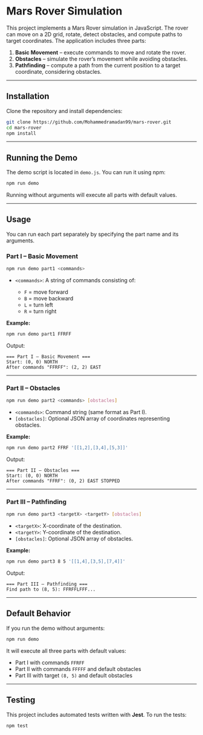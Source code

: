 # Mars Rover Simulation

This project implements a Mars Rover simulation in JavaScript. The rover can move on a 2D grid, rotate, detect obstacles, and compute paths to target coordinates. The application includes three parts:

1. **Basic Movement** – execute commands to move and rotate the rover.
2. **Obstacles** – simulate the rover’s movement while avoiding obstacles.
3. **Pathfinding** – compute a path from the current position to a target coordinate, considering obstacles.

---

## Installation

Clone the repository and install dependencies:

```bash
git clone https://github.com/Mohammedramadan99/mars-rover.git
cd mars-rover
npm install
```

---

## Running the Demo

The demo script is located in `demo.js`. You can run it using npm:

```bash
npm run demo
```

Running without arguments will execute all parts with default values.

---

## Usage

You can run each part separately by specifying the part name and its arguments.

### Part I – Basic Movement

```bash
npm run demo part1 <commands>
```

* `<commands>`: A string of commands consisting of:

  * `F` = move forward
  * `B` = move backward
  * `L` = turn left
  * `R` = turn right

**Example:**

```bash
npm run demo part1 FFRFF
```

Output:

```
=== Part I – Basic Movement ===
Start: (0, 0) NORTH
After commands "FFRFF": (2, 2) EAST
```

---

### Part II – Obstacles

```bash
npm run demo part2 <commands> [obstacles]
```

* `<commands>`: Command string (same format as Part I).
* `[obstacles]`: Optional JSON array of coordinates representing obstacles.

**Example:**

```bash
npm run demo part2 FFRF '[[1,2],[3,4],[5,3]]'
```

Output:

```
=== Part II – Obstacles ===
Start: (0, 0) NORTH
After commands "FFRF": (0, 2) EAST STOPPED
```

---

### Part III – Pathfinding

```bash
npm run demo part3 <targetX> <targetY> [obstacles]
```

* `<targetX>`: X-coordinate of the destination.
* `<targetY>`: Y-coordinate of the destination.
* `[obstacles]`: Optional JSON array of obstacles.

**Example:**

```bash
npm run demo part3 8 5 '[[1,4],[3,5],[7,4]]'
```

Output:

```
=== Part III – Pathfinding ===
Find path to (8, 5): FFRFFLFFF...
```

---

## Default Behavior

If you run the demo without arguments:

```bash
npm run demo
```

It will execute all three parts with default values:

* Part I with commands `FFRFF`
* Part II with commands `FFFFF` and default obstacles
* Part III with target `(8, 5)` and default obstacles

---

## Testing

This project includes automated tests written with **Jest**.
To run the tests:

```bash
npm test
```